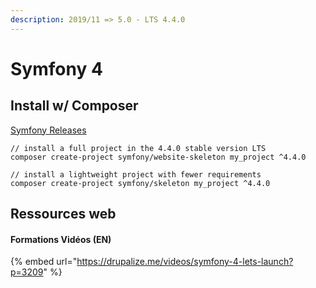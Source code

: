 ```yaml
---
description: 2019/11 => 5.0 - LTS 4.4.0
---
```


# Symfony 4

## Install w/ Composer

[Symfony Releases](https://symfony.com/releases)

```text
// install a full project in the 4.4.0 stable version LTS
composer create-project symfony/website-skeleton my_project ^4.4.0

// install a lightweight project with fewer requirements
composer create-project symfony/skeleton my_project ^4.4.0
```

## Ressources web

#### Formations Vidéos \(EN\)

{% embed url="https://drupalize.me/videos/symfony-4-lets-launch?p=3209" %}



